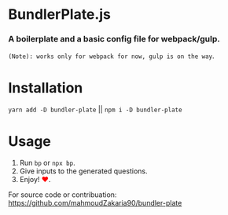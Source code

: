 # BundlerPlate.js
### A boilerplate and a basic config file for webpack/gulp.

`(Note): works only for webpack for now, gulp is on the way`.

# Installation
`yarn add -D bundler-plate` || `npm i -D bundler-plate`

# Usage 

1. Run `bp` or `npx bp`.
2. Give inputs to the generated questions.
3. Enjoy! <span style="color:red">&hearts;</span>.


For source code or contribuation:
https://github.com/mahmoudZakaria90/bundler-plate
